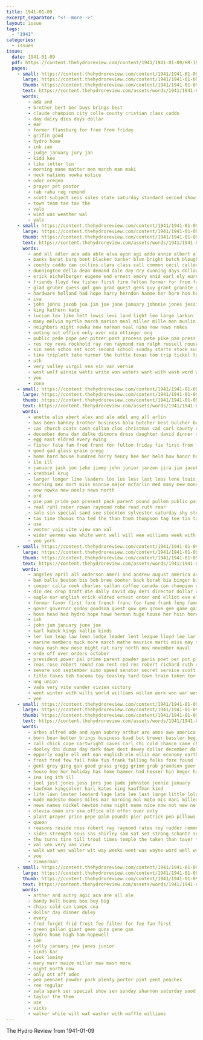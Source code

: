 ```yaml
---
title: 1941-01-09
excerpt_separator: "<!--more-->"
layout: issue
tags:
  - "1941"
categories:
  - issues
issue:
  date: 1941-01-09
  pdf: https://content.thehydroreview.com/content/1941/1941-01-09/HR-1941-01-09.pdf
  pages:
    - small: https://content.thehydroreview.com/content/1941/1941-01-09/small/HR-1941-01-09-01.jpg
      large: https://content.thehydroreview.com/content/1941/1941-01-09/large/HR-1941-01-09-01.jpg
      thumb: https://content.thehydroreview.com/content/1941/1941-01-09/thumbnails/HR-1941-01-09-01.jpg
      text: https://content.thehydroreview.com/assets/words/1941/1941-01-09/HR-1941-01-09-01.txt
      words:
        - ada and
        - brother bert ber buys brings best
        - claude champion city colle county cristian class caddo
        - day dairy dies days dollar
        - ear
        - former flansburg for free from friday
        - grifin good
        - hydro home
        - ink ian
        - judge january jury jan
        - kidd kee
        - like letter lin
        - morning mane matter men march man maki
        - neck nations nowka notice
        - odor oregon
        - prayer pet pastor
        - rab raha reg remund
        - scott subject seis sales state saturday standard second show son
        - town team tae tax the
        - vale
        - wind was weather wal
        - yale
    - small: https://content.thehydroreview.com/content/1941/1941-01-09/small/HR-1941-01-09-02.jpg
      large: https://content.thehydroreview.com/content/1941/1941-01-09/large/HR-1941-01-09-02.jpg
      thumb: https://content.thehydroreview.com/content/1941/1941-01-09/thumbnails/HR-1941-01-09-02.jpg
      text: https://content.thehydroreview.com/assets/words/1941/1941-01-09/HR-1941-01-09-02.txt
      words:
        - and all adler aca ada able alva ayon agi addo annie albert alta are ard art
        - banks banat burg bont blacker barber blum bright butch blough boys book bank best buckmaster business bowen brown burgman bills barbara but burton bei berley barr big ber blue
        - county caddo can collins clara class call common cecil caller city christmas cone cashier collier caren cal chair clar close clarence cordell cyril charlie cena charter cash
        - dunnington della dean demand dale day dry dunning days dollar dallas december dewey dys dozier duncan dan dick dag dress
        - erick eichelberger eugene end ernest emory enid earl ely eure
        - friends floyd few fisher first firm felton former for from frank friday francis
        - glad gruber guess gol gon grad guest gens guy grant granite goods george ghering
        - hardware holland had hope harry herndon hamme her horn hon hui henry high hot harold held home hydro
        - iva
        - john johns jacob joa jim joe jane january johnnie jones jessie jolly jonah jack
        - king kathern kate
        - lucian lev like lett lowis levi land light leo large larkin luy
        - many melvin myrtle march marion meal miller mille men muslin majors mary moh myron made monday mel mae mound milk miss
        - neighbors night nowka new norman neal nina now news nokes
        - outing oot office only over oda ottinger ong
        - public pede pope per pitzer past process pete pike pan press parra piece pearl present par price post
        - res roy reva rockhold ray ren raymond ran ralph russell rouse richard rowland reynolds row rowlands ross real
        - sin sens schoo sat scot second school sunday starts stock suda soon slagell steel swartzendruber she sit saturday surplus struck show soo store son supe see state shafer sick spain swart smith states seo stocks
        - tine triplett tate turner the tuttle texas tom trip tickel take tee tommie them terrell thomas triplet ton than taken
        - uth
        - very valley virgil vea vin van vernie
        - west wolf winnie watts write won waters want with wash word white why water woosley wetsel week weare was wade way weatherford will
        - you
        - zona
    - small: https://content.thehydroreview.com/content/1941/1941-01-09/small/HR-1941-01-09-03.jpg
      large: https://content.thehydroreview.com/content/1941/1941-01-09/large/HR-1941-01-09-03.jpg
      thumb: https://content.thehydroreview.com/content/1941/1941-01-09/thumbnails/HR-1941-01-09-03.jpg
      text: https://content.thehydroreview.com/assets/words/1941/1941-01-09/HR-1941-01-09-03.txt
      words:
        - anette alin abert alex and ale adel ang all arlin
        - bas been bahney brother business bola butcher best bulcher but bate bank bethel ber bigness bem ben bak
        - cas church coats cash callan clos christmas cad carl county carrier count check chet calvin che close choice chesley city clayton cousin cartier can carruth carlyle
        - december dona dan dalke ditmore dress daughter david dinner down day due daughters days dollar demand
        - egg east eldred every ewing
        - fisher fate fam fred front for fulton friday fie first from farm few fund fee frida fath
        - good gad glass grain gregg
        - home hard house hundred harry henry hee her held how honor hudson happy has hey hal hydro hime high
        - ile ill
        - january jack jon jake jimmy john junior janzen jira jim jacob
        - krehbiel krug
        - larger longer lime leaders los lus less last leos lene louis lear lard lot left
        - morning mex mort miss minnie major mcfarlin med many mew monday mond mash mayberry mound
        - now nowka new neels news north
        - ord
        - pie pam pride pan present pack parent pound pullen public pair philip
        - real ruhl raber rowan raymond robe read ruth rear
        - sale sin special sand see stockton sylvester saturday shy stock sunday sell sun suits scott subject south sack son state sir seed she
        - tas tine thomas tha ted the than them thompson tag tee tin tailor tim tate tite tyan
        - use
        - vester vais vite view van val
        - wider wermes was white went well will wee williams week with wit wik
        - you york
    - small: https://content.thehydroreview.com/content/1941/1941-01-09/small/HR-1941-01-09-04.jpg
      large: https://content.thehydroreview.com/content/1941/1941-01-09/large/HR-1941-01-09-04.jpg
      thumb: https://content.thehydroreview.com/content/1941/1941-01-09/thumbnails/HR-1941-01-09-04.jpg
      text: https://content.thehydroreview.com/assets/words/1941/1941-01-09/HR-1941-01-09-04.txt
      words:
        - angeles april all anderson ameri and andrew august america are avila aloe american anna
        - ban balls boston bis bob bree booher back borah bia binger bil bill ben boise business boxer big better bow body butler box
        - cooper calla cook charles callan coffee canada con champion chrysler cadiz can camacho cube carol conn cuba cha carlisle cousin carnegie carry cee cal cold channell colorado coach city
        - din dec drop draft die dally david day deri director dollar demand drinks daughter dungan duke during demic
        - eagle ear english erick eldred ernest enter end elliot eve elder eye eddie ethel ember
        - former favor first fore french franc fon fame frank feng famous fin for from fer
        - gover governor godoy goodson guest gow gen grove gee game gail george greeley grant
        - hove head hed hydro hope howe herman huge house her hsin hercules home hume holland henry hird hil hinton hugh hoes hall houston
        - ish
        - john jam january june joe
        - karl kubek kings kallio kinds
        - ler lon leap law leon lodge leader lent league lloyd lee lar love lathe lender lana lundeen lawyer lord los last low lies look lex let lorne
        - marine members muck more march mathe maurice marti miss may minister mase mon mundy mote made marci major male mccormick man mis moser
        - navy nash new nose night nat nary north nov november naval
        - orde off over orders october
        - president power pal prime parent powder paris poet per pot plants proven pana phon pack pass pennant player part ponder pas planes pies
        - reas rose rebert round ram rent red res robert richard ruth rotman rah
        - severe son september sino speed senator secret service scott station sei short stay sweep stops sane sweden sue side saturday storm sister serie season sena seven schantz state sunday stewart serato seen sin states
        - title takes teh tacoma toy teasley tard town train taken tor turpin teo talbot take tose try tomb times the
        - ung union
        - vada very vite vander vivien victory
        - went winter with wills world williams willam work won war western wheeler warns weatherford wine windsor week winnie wallace washington wil wee writer west wit walter wickard win worlds will welding william works wik
        - yee
    - small: https://content.thehydroreview.com/content/1941/1941-01-09/small/HR-1941-01-09-05.jpg
      large: https://content.thehydroreview.com/content/1941/1941-01-09/large/HR-1941-01-09-05.jpg
      thumb: https://content.thehydroreview.com/content/1941/1941-01-09/thumbnails/HR-1941-01-09-05.jpg
      text: https://content.thehydroreview.com/assets/words/1941/1941-01-09/HR-1941-01-09-05.txt
      words:
        - arbes alfred ade and ayon aubrey arthur are amos awe america ago albert all alice abo
        - born bear better brings business baad but brewer bassler begin barr boy brother bradley brown brand blessing buy bernice bag bout below bears bos baby bertha
        - call chick cope cartwright caves carl chi cold chance came christ city comes carman contin class can clement cash colson college conception coll company christmas chester car
        - dooley dai dumas day dark down dest dewey dollar december dalke daily dallas dungan driskel daughter dat
        - epperly eagle ell ent ean english ele ellis ear economy eartha
        - frost fred few fail fake fun frank falling folks fore found from first friday friends fields fin far farmer for fam
        - gent grey ging gun good grass gregg grimm grab grandson geer gerry gies
        - house hee hor holiday has home hammer had hesser hin heger hard honor herndon harold her hold henry hatfield harry henkes hundred hume hinton how hoyt honesty homer honey hose high hydro harm
        - ina ing ith ill
        - joel just jones jess jors joe jade johnston jennie january
        - kaufman kingsolver karl kates king kauffman kind
        - life lawn lester leonard lage late lee last large little lola loan legal ler liss lantz later lose lasley letter loi lot left lite let linas
        - made modesto moons miles mar morning mol moto mis mani miller millet monk mer marlett maxton more miss mier mayme menno mamie much market may marie marvin mae
        - news names nickel newton nona night name nice now not new nell north notice
        - olevia oman ors oka office old offer over only
        - plant prayer price pepe palm pounds pier patrick peo pillows plenty persons pent promise paper pitzer place pickup
        - queen
        - reasons reside ross robert ray raymond rates roy rudder remme ron rate real reynolds russell rat reall richard renew reach rest rand reading rice rear rai roll records
        - sides strength sous sas shirley sam sat set strong schantz seats seck smith sunday scarth ship sister sis short see shoulders stange service sal seen stout sayre streets street son seid special school said she season stewart sharry sell shall swartzendruber state stilts story saturday
        - thu turns tine till trout times temple the taken than taver them theo tan turn top tess then table tho tae try thet texas tha tiger tack
        - val veo very vas view
        - walk wat wes waller wit way weeks went was wayne word well walls weil warning with week work will wee why wish
        - you
        - zimmerman
    - small: https://content.thehydroreview.com/content/1941/1941-01-09/small/HR-1941-01-09-06.jpg
      large: https://content.thehydroreview.com/content/1941/1941-01-09/large/HR-1941-01-09-06.jpg
      thumb: https://content.thehydroreview.com/content/1941/1941-01-09/thumbnails/HR-1941-01-09-06.jpg
      text: https://content.thehydroreview.com/assets/words/1941/1941-01-09/HR-1941-01-09-06.txt
      words:
        - arther and autry agic aca are all ale
        - bandy belt beans box buy big
        - chips cold can camps coa
        - dollar day dinner duley
        - every
        - fred forget frid frost fee filter for foe fan first
        - green gallon giant geen guns gene gan
        - hydro home high ham hopewell
        - ian
        - jolly january jew janes junior
        - kinds kar
        - look lominy
        - mary marr maize miller maa mash more
        - night north now
        - only ott off oden
        - pea pennant powder pork plenty porter pint pent peaches
        - ree regular
        - sala spark ser special show sen sunday shannon saturday sood sher station strength soap service see saving size
        - taylor the them
        - use
        - vicks
        - walker while will wat washer with waffle williams
---
```


The Hydro Review from 1941-01-09

<!--more-->

